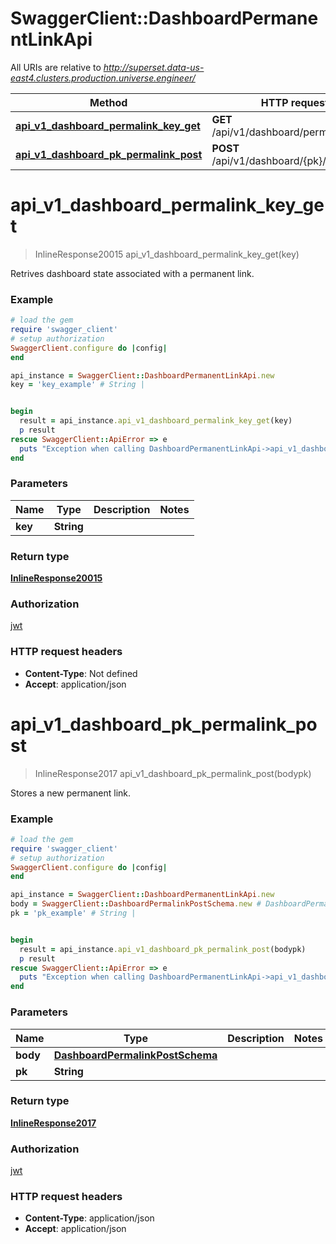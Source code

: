 # SwaggerClient::DashboardPermanentLinkApi

All URIs are relative to *http://superset.data-us-east4.clusters.production.universe.engineer/*

Method | HTTP request | Description
------------- | ------------- | -------------
[**api_v1_dashboard_permalink_key_get**](DashboardPermanentLinkApi.md#api_v1_dashboard_permalink_key_get) | **GET** /api/v1/dashboard/permalink/{key} | 
[**api_v1_dashboard_pk_permalink_post**](DashboardPermanentLinkApi.md#api_v1_dashboard_pk_permalink_post) | **POST** /api/v1/dashboard/{pk}/permalink | 

# **api_v1_dashboard_permalink_key_get**
> InlineResponse20015 api_v1_dashboard_permalink_key_get(key)



Retrives dashboard state associated with a permanent link.

### Example
```ruby
# load the gem
require 'swagger_client'
# setup authorization
SwaggerClient.configure do |config|
end

api_instance = SwaggerClient::DashboardPermanentLinkApi.new
key = 'key_example' # String | 


begin
  result = api_instance.api_v1_dashboard_permalink_key_get(key)
  p result
rescue SwaggerClient::ApiError => e
  puts "Exception when calling DashboardPermanentLinkApi->api_v1_dashboard_permalink_key_get: #{e}"
end
```

### Parameters

Name | Type | Description  | Notes
------------- | ------------- | ------------- | -------------
 **key** | **String**|  | 

### Return type

[**InlineResponse20015**](InlineResponse20015.md)

### Authorization

[jwt](../README.md#jwt)

### HTTP request headers

 - **Content-Type**: Not defined
 - **Accept**: application/json



# **api_v1_dashboard_pk_permalink_post**
> InlineResponse2017 api_v1_dashboard_pk_permalink_post(bodypk)



Stores a new permanent link.

### Example
```ruby
# load the gem
require 'swagger_client'
# setup authorization
SwaggerClient.configure do |config|
end

api_instance = SwaggerClient::DashboardPermanentLinkApi.new
body = SwaggerClient::DashboardPermalinkPostSchema.new # DashboardPermalinkPostSchema | 
pk = 'pk_example' # String | 


begin
  result = api_instance.api_v1_dashboard_pk_permalink_post(bodypk)
  p result
rescue SwaggerClient::ApiError => e
  puts "Exception when calling DashboardPermanentLinkApi->api_v1_dashboard_pk_permalink_post: #{e}"
end
```

### Parameters

Name | Type | Description  | Notes
------------- | ------------- | ------------- | -------------
 **body** | [**DashboardPermalinkPostSchema**](DashboardPermalinkPostSchema.md)|  | 
 **pk** | **String**|  | 

### Return type

[**InlineResponse2017**](InlineResponse2017.md)

### Authorization

[jwt](../README.md#jwt)

### HTTP request headers

 - **Content-Type**: application/json
 - **Accept**: application/json



